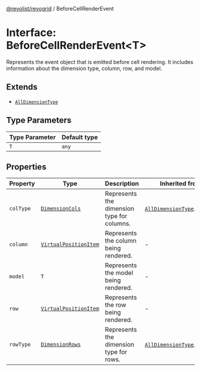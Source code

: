 [@revolist/revogrid](README.md) / BeforeCellRenderEvent

# Interface: BeforeCellRenderEvent\<T\>

Represents the event object that is emitted before cell rendering.
It includes information about the dimension type, column, row, and model.

## Extends

- [`AllDimensionType`](Interface.AllDimensionType.md)

## Type Parameters

| Type Parameter | Default type |
| ------ | ------ |
| `T` | `any` |

## Properties

| Property | Type | Description | Inherited from | Defined in |
| ------ | ------ | ------ | ------ | ------ |
| `colType` | [`DimensionCols`](TypeAlias.DimensionCols.md) | Represents the dimension type for columns. | [`AllDimensionType`](Interface.AllDimensionType.md).`colType` | [src/types/interfaces.ts:732](https://github.com/revolist/revogrid/blob/179ef4790c9da8e1216f1005cb3571a276adbd08/src/types/interfaces.ts#L732) |
| `column` | [`VirtualPositionItem`](Interface.VirtualPositionItem.md) | Represents the column being rendered. | - | [src/types/interfaces.ts:675](https://github.com/revolist/revogrid/blob/179ef4790c9da8e1216f1005cb3571a276adbd08/src/types/interfaces.ts#L675) |
| `model` | `T` | Represents the model being rendered. | - | [src/types/interfaces.ts:685](https://github.com/revolist/revogrid/blob/179ef4790c9da8e1216f1005cb3571a276adbd08/src/types/interfaces.ts#L685) |
| `row` | [`VirtualPositionItem`](Interface.VirtualPositionItem.md) | Represents the row being rendered. | - | [src/types/interfaces.ts:680](https://github.com/revolist/revogrid/blob/179ef4790c9da8e1216f1005cb3571a276adbd08/src/types/interfaces.ts#L680) |
| `rowType` | [`DimensionRows`](TypeAlias.DimensionRows.md) | Represents the dimension type for rows. | [`AllDimensionType`](Interface.AllDimensionType.md).`rowType` | [src/types/interfaces.ts:727](https://github.com/revolist/revogrid/blob/179ef4790c9da8e1216f1005cb3571a276adbd08/src/types/interfaces.ts#L727) |
